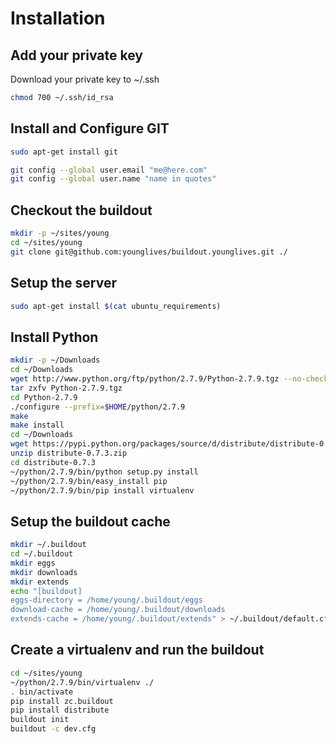 Installation
============

Add your private key
--------------------

Download your private key to ~/.ssh

```bash
chmod 700 ~/.ssh/id_rsa
```
Install and Configure GIT
-------------------------
```bash
sudo apt-get install git
```
```bash
git config --global user.email "me@here.com"
git config --global user.name "name in quotes"
```
Checkout the buildout
---------------------
```bash
mkdir -p ~/sites/young
cd ~/sites/young
git clone git@github.com:younglives/buildout.younglives.git ./
```
Setup the server
----------------
```bash
sudo apt-get install $(cat ubuntu_requirements)
```
Install Python
--------------
```bash
mkdir -p ~/Downloads
cd ~/Downloads
wget http://www.python.org/ftp/python/2.7.9/Python-2.7.9.tgz --no-check-certificate
tar zxfv Python-2.7.9.tgz
cd Python-2.7.9
./configure --prefix=$HOME/python/2.7.9
make
make install
cd ~/Downloads
wget https://pypi.python.org/packages/source/d/distribute/distribute-0.7.3.zip
unzip distribute-0.7.3.zip
cd distribute-0.7.3
~/python/2.7.9/bin/python setup.py install
~/python/2.7.9/bin/easy_install pip
~/python/2.7.9/bin/pip install virtualenv
```
Setup the buildout cache
------------------------
```bash
mkdir ~/.buildout
cd ~/.buildout
mkdir eggs
mkdir downloads
mkdir extends
echo "[buildout]
eggs-directory = /home/young/.buildout/eggs
download-cache = /home/young/.buildout/downloads
extends-cache = /home/young/.buildout/extends" > ~/.buildout/default.cfg
```
Create a virtualenv and run the buildout
----------------------------------------
```bash
cd ~/sites/young
~/python/2.7.9/bin/virtualenv ./
. bin/activate
pip install zc.buildout
pip install distribute
buildout init
buildout -c dev.cfg
```
